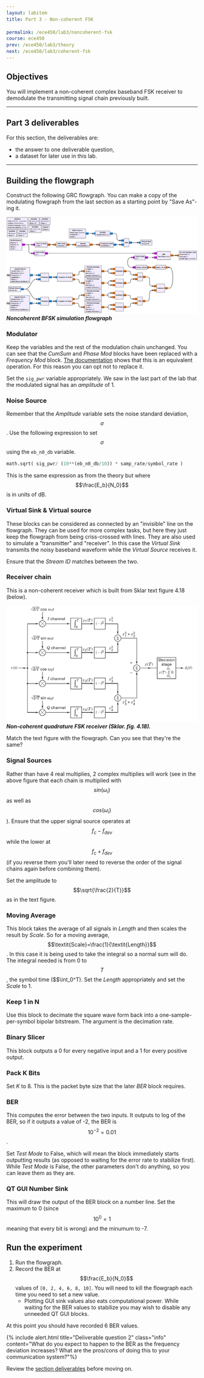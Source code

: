 ```yaml
---
layout: labitem
title: Part 3 - Non-coherent FSK

permalink: /ece450/lab3/noncoherent-fsk
course: ece450
prev: /ece450/lab3/theory
next: /ece450/lab3/coherent-fsk
---
```


## Objectives

You will implement a non-coherent complex baseband FSK receiver to demodulate the transmitting signal chain previously built.

---

## Part 3 deliverables

For this section, the deliverables are:

- the answer to one deliverable question,
- a dataset for later use in this lab.

---

## Building the flowgraph

Construct the following GRC flowgraph. You can make a copy of the modulating flowgraph from the last section as a starting point by "Save As"-ing it.

  ![bfsk-noncoherent-blank-flowgraph.png](figures/bfsk-noncoherent-blank-flowgraph.png)<br>
  __*Noncoherent BFSK simulation flowgraph*__

### Modulator

Keep the variables and the rest of the modulation chain unchanged. You can see that the *CumSum* and *Phase Mod* blocks have been replaced with a *Frequency Mod* block. [The documentation](https://wiki.gnuradio.org/index.php/Frequency_Mod) shows that this is an equivalent operation. For this reason you can opt not to replace it.

Set the `sig_pwr` variable appropriately. We saw in the last part of the lab that the modulated signal has an *amplitude* of 1.

### Noise Source

Remember that the *Amplitude* variable sets the noise standard deviation, $$\sigma$$. Use the following expression to set $$\sigma$$ using the `eb_n0_db` variable.

```python
math.sqrt( sig_pwr/ (10**(eb_n0_db/10)) * samp_rate/symbol_rate )
```

This is the same expression as from the theory but where $$\frac{E_b}{N_0}$$ is in units of dB.

### Virtual Sink & Virtual source

These blocks can be considered as connected by an "invisible" line on the flowgraph. They can be used for more complex tasks, but here they just keep the flowgraph from being criss-crossed with lines. They are also used to simulate a "transmitter" and "receiver". In this case the *Virtual Sink* transmits the noisy baseband waveform while the *Virtual Source* receives it.

Ensure that the *Stream ID* matches between the two.

### Receiver chain

This is a non-coherent receiver which is built from Sklar text figure 4.18 (below).

  ![fig-4-18.png](figures/fig-4-18.png)<br>
  __*Non-coherent quadrature FSK receiver (Sklar. fig. 4.18).*__

Match the text figure with the flowgraph. Can you see that they're the same?

### Signal Sources

Rather than have 4 real multiplies, 2 complex multiplies will work (see in the above figure that each chain is multiplied with $$sin(\omega_i)$$ as well as $$cos(\omega_i)$$). Ensure that the upper signal source operates at $$f_c-f_{dev}$$ while the lower at $$f_c+f_{dev}$$ (if you reverse them you'll later need to reverse the order of the signal chains again before combining them).

Set the amplitude to $$\sqrt{\frac{2}{T}}$$ as in the text figure.

### Moving Average

This block takes the average of all signals in *Length* and then scales the result by *Scale*. So for a moving average, $$\textit{Scale}=\frac{1}{\textit{Length}}$$. In this case it is being used to take the integral so a normal sum will do. The integral needed is from 0 to $$T$$, the symbol time ($$\int_0^T). Set the *Length* appropriately and set the *Scale* to 1.

### Keep 1 in N

Use this block to decimate the square wave form back into a one-sample-per-symbol bipolar bitstream. The argument is the decimation rate.

### Binary Slicer

This block outputs a 0 for every negative input and a 1 for every positive output.

### Pack K Bits

Set *K* to 8. This is the packet byte size that the later *BER* block requires.

### BER

This computes the error between the two inputs. It outputs to log of the BER, so if it outputs a value of -2, the BER is $$10^{-2}=0.01$$.

Set *Test Mode* to False, which will mean the block immediately starts outputting results (as opposed to waiting for the error rate to stabilize first). While *Test Mode* is False, the other parameters don't do anything, so you can leave them as they are.

### QT GUI Number Sink

This will draw the output of the BER block on a number line. Set the maximum to 0 (since $$10^0=1$$ meaning that every bit is wrong) and the minumum to -7.

## Run the experiment

1. Run the flowgraph.
2. Record the BER at $$\frac{E_b}{N_0}$$ values of `[0, 2, 4, 6, 8, 10]`. You will need to kill the flowgraph each time you need to set a new value.
   - Plotting GUI sink values also eats computational power. While waiting for the BER values to stabilize you may wish to disable any unneeded QT GUI blocks.

At this point you should have recorded 6 BER values.

{% include alert.html title="Deliverable question 2" class="info" content="What do you expect to happen to the BER as the frequency deviation increases? What are the pros/cons of doing this to your communication system?"%}

Review the [section deliverables](#part-3-deliverables) before moving on.
